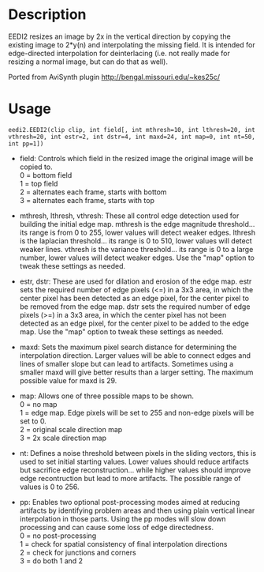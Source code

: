 Description
===========

EEDI2 resizes an image by 2x in the vertical direction by copying the existing image to 2*y(n) and interpolating the missing field. It is intended for edge-directed interpolation for deinterlacing (i.e. not really made for resizing a normal image, but can do that as well).

Ported from AviSynth plugin http://bengal.missouri.edu/~kes25c/


Usage
=====

    eedi2.EEDI2(clip clip, int field[, int mthresh=10, int lthresh=20, int vthresh=20, int estr=2, int dstr=4, int maxd=24, int map=0, int nt=50, int pp=1])

- field: Controls which field in the resized image the original image will be copied to.<br />
0 = bottom field<br />
1 = top field<br />
2 = alternates each frame, starts with bottom<br />
3 = alternates each frame, starts with top

- mthresh, lthresh, vthresh: These all control edge detection used for building the initial edge map. mthresh is the edge magnitude threshold... its range is from 0 to 255, lower values will detect weaker edges. lthresh is the laplacian threshold... its range is 0 to 510, lower values will detect weaker lines. vthresh is the variance threshold... its range is 0 to a large number, lower values will detect weaker edges. Use the "map" option to tweak these settings as needed.

- estr, dstr: These are used for dilation and erosion of the edge map. estr sets the required number of edge pixels (<=) in a 3x3 area, in which the center pixel has been detected as an edge pixel, for the center pixel to be removed from the edge map. dstr sets the required number of edge pixels (>=) in a 3x3 area, in which the center pixel has not been detected as an edge pixel, for the center pixel to be added to the edge map. Use the "map" option to tweak these settings as needed.

- maxd: Sets the maximum pixel search distance for determining the interpolation direction. Larger values will be able to connect edges and lines of smaller slope but can lead to artifacts. Sometimes using a smaller maxd will give better results than a larger setting. The maximum possible value for maxd is 29.

- map: Allows one of three possible maps to be shown.<br />
0 = no map<br />
1 = edge map. Edge pixels will be set to 255 and non-edge pixels will be set to 0.<br />
2 = original scale direction map<br />
3 = 2x scale direction map

- nt: Defines a noise threshold between pixels in the sliding vectors, this is used to set initial starting values. Lower values should reduce artifacts but sacrifice edge reconstruction... while higher values should improve edge recontruction but lead to more artifacts. The possible range of values is 0 to 256.

- pp: Enables two optional post-processing modes aimed at reducing artifacts by identifying problem areas and then using plain vertical linear interpolation in those parts. Using the pp modes will slow down processing and can cause some loss of edge directedness.<br />
0 = no post-processing<br />
1 = check for spatial consistency of final interpolation directions<br />
2 = check for junctions and corners<br />
3 = do both 1 and 2
